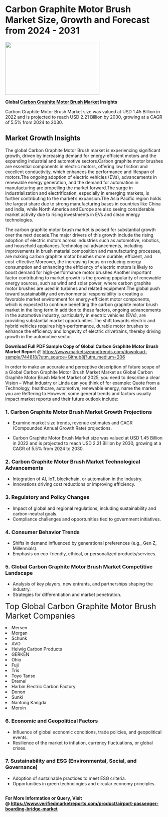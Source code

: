 <H1>Carbon Graphite Motor Brush Market Size, Growth and Forecast from 2024 - 2031</H1><img class="aligncenter size-medium wp-image-584254" src="https://thirdeyenews.in/wp-content/uploads/2024/09/Global-Market-Research-300x168.jpeg" alt="" width="300" height="168" /><p><strong>Global&nbsp;<a href="https://www.marketsizeandtrends.com/download-sample/744818/?utm_source=Github8j?utm_medium=206">Carbon Graphite Motor Brush Market</a> Insights</strong></p><p>Carbon Graphite Motor Brush Market size was valued at USD 1.45 Billion in 2022 and is projected to reach USD 2.21 Billion by 2030, growing at a CAGR of 5.5% from 2024 to 2030.</p><p><h2>Market Growth Insights</h2> <p>The global Carbon Graphite Motor Brush market is experiencing significant growth, driven by increasing demand for energy-efficient motors and the expanding industrial and automotive sectors.Carbon graphite motor brushes are essential components in electric motors, offering low friction and excellent conductivity, which enhances the performance and lifespan of motors.The ongoing adoption of electric vehicles (EVs), advancements in renewable energy generation, and the demand for automation in manufacturing are propelling the market forward.The surge in industrialization and electrification, especially in emerging markets, is further contributing to the market’s expansion.The Asia Pacific region holds the largest share due to strong manufacturing bases in countries like China and India, while North America and Europe are also seeing considerable market activity due to rising investments in EVs and clean energy technologies.</p> <p>The carbon graphite motor brush market is poised for substantial growth over the next decade.The major drivers of this growth include the rising adoption of electric motors across industries such as automotive, robotics, and household appliances.Technological advancements, including improvements in brush material composition and manufacturing processes, are making carbon graphite motor brushes more durable, efficient, and cost-effective.Moreover, the increasing focus on reducing energy consumption and enhancing the efficiency of electric motors is likely to boost demand for high-performance motor brushes.Another important factor contributing to market growth is the growing popularity of renewable energy sources, such as wind and solar power, where carbon graphite motor brushes are used in turbines and related equipment.The global push toward sustainability and environmental responsibility is creating a favorable market environment for energy-efficient motor components, which is expected to continue benefiting the carbon graphite motor brush market in the long term.In addition to these factors, ongoing advancements in the automotive industry, particularly in electric vehicles (EVs), are providing substantial market opportunities.The shift towards electric and hybrid vehicles requires high-performance, durable motor brushes to enhance the efficiency and longevity of electric drivetrains, thereby driving growth in the automotive sector.</p><p><span class=""><strong>Download Full PDF Sample Copy of Global Carbon Graphite Motor Brush Market Report</strong> @ <a href="https://www.marketsizeandtrends.com/download-sample/744818/?utm_source=Github8j?utm_medium=206" target="_blank">https://www.marketsizeandtrends.com/download-sample/744818/?utm_source=Github8j?utm_medium=206</a></span></p><p>In order to make an accurate and perceptive description of future scope of a Global&nbsp;Carbon Graphite Motor Brush Market Market as Global&nbsp;Carbon Graphite Motor Brush Market Market of 2025, you need to describe a clear Vision &ndash; What Industry or Linda can you think of for example: Quote from a Technology, healthcare, automotive, renewable energy, name the market you are Reffering to.However, some general trends and factors usually impact market reports and their future outlook include:</p><h3>1.&nbsp;<strong>Carbon Graphite Motor Brush Market Growth Projections</strong></h3><ul><li>Examine market size trends, revenue estimates and CAGR (Compounded Annual Growth Rate) projections.</li><li><p>Carbon Graphite Motor Brush Market size was valued at USD 1.45 Billion in 2022 and is projected to reach USD 2.21 Billion by 2030, growing at a CAGR of 5.5% from 2024 to 2030.</p></li></ul><h3>2.&nbsp;<strong>Carbon Graphite Motor Brush Market Technological Advancements</strong></h3><ul><li>Integration of AI, IoT, blockchain, or automation in the industry.</li><li>Innovations driving cost reductions or improving efficiency.</li></ul><h3>3.&nbsp;<strong>Regulatory and Policy Changes</strong></h3><ul><li>Impact of global and regional regulations, including sustainability and carbon-neutral goals.</li><li>Compliance challenges and opportunities tied to government initiatives.</li></ul><h3>4.&nbsp;<strong>Consumer Behavior Trends</strong></h3><ul><li>Shifts in demand influenced by generational preferences (e.g., Gen Z, Millennials).</li><li>Emphasis on eco-friendly, ethical, or personalized products/services.</li></ul><h3>5.&nbsp;<strong>Global Carbon Graphite Motor Brush Market Competitive Landscape</strong></h3><ul><li>Analysis of key players, new entrants, and partnerships shaping the industry.</li><li>Strategies for differentiation and market penetration.</li></ul><p data-pm-slice="1 1 []"><span style="color: inherit; font-family: inherit; font-size: 25px;">Top Global Carbon Graphite Motor Brush Market Companies</span></p><div class="" data-test-id=""><p><li>Mersen</li><li> Morgan</li><li> Schunk</li><li> AVO</li><li> Helwig Carbon Products</li><li> GERKEN</li><li> Ohio</li><li> Fuji</li><li> Tris</li><li> Toyo Tanso</li><li> Dremel</li><li> Harbin Electric Carbon Factory</li><li> Donon</li><li> Sunki</li><li> Nantong Kangda</li><li> Morxin</li></p></div><h3>6.&nbsp;<strong>Economic and Geopolitical Factors</strong></h3><ul><li>Influence of global economic conditions, trade policies, and geopolitical events.</li><li>Resilience of the market to inflation, currency fluctuations, or global crises.</li></ul><h3>7.&nbsp;<strong>Sustainability and ESG (Environmental, Social, and Governance)</strong></h3><ul><li>Adoption of sustainable practices to meet ESG criteria.</li><li>Opportunities in green technologies and circular economy principles.</li></ul><h2><strong style="font-size: 14px;">For More Information or Query, Visit @&nbsp;</strong><a style="background-color: #ffffff; font-size: 14px;" href="https://www.marketsizeandtrends.com/report/carbon-graphite-motor-brush-market/" target="_blank">https://www.verifiedmarketreports.com/product/airport-passenger-boarding-bridge-market</a></h2>